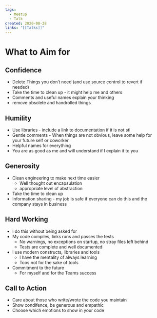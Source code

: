 ```yaml
---
tags:
  - Meetup
  - Talk
created: 2020-08-28
links: "[[Talks]]"
---
```

# What to Aim for

## Confidence

- Delete Things you don’t need (and use source control to revert if needed)
- Take the time to clean up - it might help me and others
- Comments and useful names explain your thinking
- remove obsolete and handrolled things

## Humility

- Use libraries - include a link to documentation if it is not stl
- Gentle comments - When things are not obvious, leave some help for your future self or coworker
- Helpful names for everything
- You are as good as me and will understand if I explain it to you

## Generosity

- Clean engineering to make next time easier
    - Well thought out encapsulation
    - appropriate level of abstraction
- Take the time to clean up
- Information sharing - my job is safe if everyone can do this and the company stays in business

## Hard Working

- I do this without being asked for
- My code compiles, links runs and passes the tests
    - No warnings, no exceptions on startup, no stray files left behind
    - Tests are complete and well documented
- I use modern constructs, libraries and tools
    - I have the mentality of always learning
    - Toos not for the sake of tools
- Commitment to the future
    - For myself and for the Teams success

## Call to Action

- Care about those who write/wrote the code you maintain
- Show condifence, be generous and empathic
- Choose which emotions to show in your code
